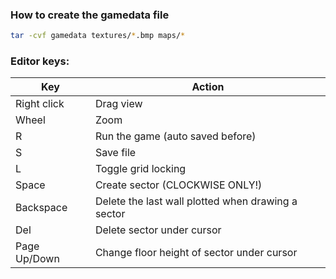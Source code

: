 ### How to create the gamedata file
```sh
tar -cvf gamedata textures/*.bmp maps/*
```
### Editor keys:
Key | Action
--- | ---
Right click | Drag view
Wheel | Zoom
R | Run the game (auto saved before)
S | Save file
L | Toggle grid locking
Space | Create sector (CLOCKWISE ONLY!)
Backspace | Delete the last wall plotted when drawing a sector
Del | Delete sector under cursor
Page Up/Down | Change floor height of sector under cursor
